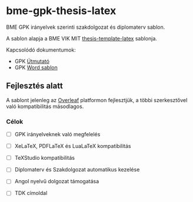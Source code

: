 # bme-gpk-thesis-latex
BME GPK irányelvek szerinti szakdolgozat és diplomaterv sablon.

A sablon alapja a BME VIK MIT [thesis-template-latex] sablonja.

Kapcsolódó dokumentumok:
- GPK [Útmutató]
- GPK [Word sablon]

## Fejlesztés alatt
A sablont jelenleg az [Overleaf] platformon fejlesztjük, a többi szerkesztővel való 
kompatibilitás másodlagos.

### Célok
- [ ] GPK irányelveknek való megfelelés
- [ ] XeLaTeX, PDFLaTeX és LuaLaTeX kompatibilitás
- [ ] TeXStudio kompatibilitás
- [ ] Diplomaterv és Szakdolgozat automatikus kezelése
- [ ] Angol nyelvű dolgozat támogatása
- [ ] TDK címoldal


[thesis-template-latex]: https://github.com/FTSRG/thesis-template-latex
[Útmutató]: https://www.gpk.bme.hu/images/gepeszkar/doku/Szabalyzatok/2015/6-melleklet(SZD&DT&ZV&SZGY_Szabalyzat)_Utmutato.pdf
[Word sablon]: https://www.gpk.bme.hu/images/gepeszkar/doku/Szabalyzatok/2015/7-melleklet(SZD&DT&ZV&SZGY_Szabalyzat)_SZD_DT_forma_egyoldalas_HUN.docx
[Overleaf]: https://www.overleaf.com
